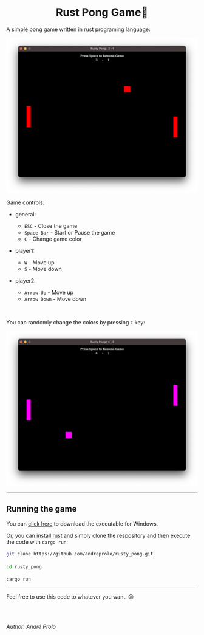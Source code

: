 <h1 align="center">Rust Pong Game🏓</h1>

A simple pong game written in rust programing language:

![game_screenshot_1](screenshot.png)

Game controls:

- general:
    - `ESC` - Close the game
    - `Space Bar` - Start or Pause the game
    - `C` - Change game color

- player1:
    - `W` - Move up
    - `S` - Move down
- player2:
    - `Arrow Up` - Move up
    - `Arrow Down` - Move down

<br>

You can randomly change the colors by pressing `C` key:

![game_screenshot_2](screenshot_2.png)

<hr>

## Running the game
You can [click here](https://github.com/andreprolo/rusty_pong/releases) to download the executable for Windows.

Or, you can [install rust](https://www.rust-lang.org/) and simply clone the respository and then execute the code with `cargo run`:

```bash
git clone https://github.com/andreprolo/rusty_pong.git

cd rusty_pong

cargo run
```

<hr>
Feel free to use this code to whatever you want. 😉

<br/><br/>

<i>Author: André Prolo</i>
